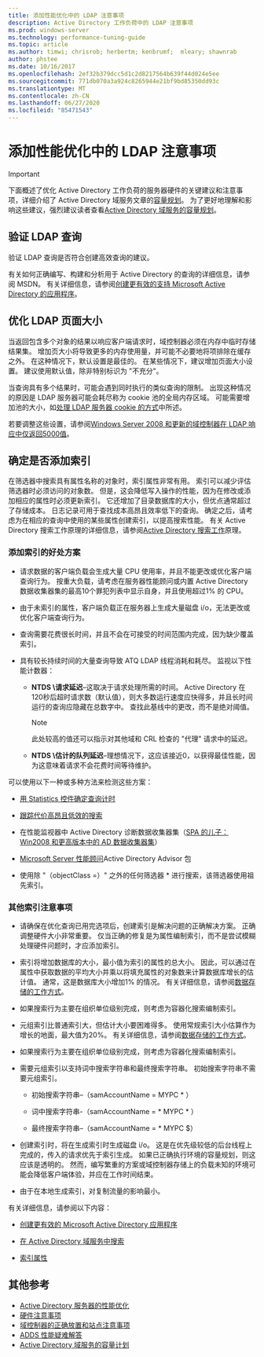 ```yaml
---
title: 添加性能优化中的 LDAP 注意事项
description: Active Directory 工作负荷中的 LDAP 注意事项
ms.prod: windows-server
ms.technology: performance-tuning-guide
ms.topic: article
ms.author: timwi; chrisrob; herbertm; kenbrumf;  mleary; shawnrab
author: phstee
ms.date: 10/16/2017
ms.openlocfilehash: 2ef32b379dcc5d1c2d8217564b639f44d024e5ee
ms.sourcegitcommit: 771db070a3a924c8265944e21bf9bd85350dd93c
ms.translationtype: MT
ms.contentlocale: zh-CN
ms.lasthandoff: 06/27/2020
ms.locfileid: "85471543"
---
```

# <a name="ldap-considerations-in-adds-performance-tuning"></a>添加性能优化中的 LDAP 注意事项

> [!IMPORTANT]
> 下面概述了优化 Active Directory 工作负荷的服务器硬件的关键建议和注意事项，详细介绍了 Active Directory 域服务文章的[容量规划](https://go.microsoft.com/fwlink/?LinkId=324566)。 为了更好地理解和影响这些建议，强烈建议读者查看[Active Directory 域服务的容量规划](https://go.microsoft.com/fwlink/?LinkId=324566)。

## <a name="verify-ldap-queries"></a>验证 LDAP 查询

验证 LDAP 查询是否符合创建高效查询的建议。

有关如何正确编写、构建和分析用于 Active Directory 的查询的详细信息，请参阅 MSDN。 有关详细信息，请参阅[创建更有效的支持 Microsoft Active Directory 的应用程序](https://msdn.microsoft.com/library/ms808539.aspx)。

## <a name="optimize-ldap-page-sizes"></a>优化 LDAP 页面大小

当返回包含多个对象的结果以响应客户端请求时，域控制器必须在内存中临时存储结果集。 增加页大小将导致更多的内存使用量，并可能不必要地将项排除在缓存之外。 在这种情况下，默认设置是最佳的。 在某些情况下，建议增加页面大小设置。 建议使用默认值，除非特别标识为 "不充分"。

当查询具有多个结果时，可能会遇到同时执行的类似查询的限制。  出现这种情况的原因是 LDAP 服务器可能会耗尽称为 cookie 池的全局内存区域。  可能需要增加池的大小，如[处理 LDAP 服务器 cookie 的方式](https://technet.microsoft.com/windows-server-docs/identity/ad-ds/manage/how-ldap-server-cookies-are-handled)中所述。

若要调整这些设置，请参阅[Windows Server 2008 和更新的域控制器在 LDAP 响应中仅返回5000值](https://support.microsoft.com/kb/2009267)。

## <a name="determine-whether-to-add-indices"></a>确定是否添加索引

在筛选器中搜索具有属性名称的对象时，索引属性非常有用。 索引可以减少评估筛选器时必须访问的对象数。 但是，这会降低写入操作的性能，因为在修改或添加相应的属性时必须更新索引。 它还增加了目录数据库的大小，但优点通常超过了存储成本。 日志记录可用于查找成本高昂且效率低下的查询。 确定之后，请考虑为在相应的查询中使用的某些属性创建索引，以提高搜索性能。 有关 Active Directory 搜索工作原理的详细信息，请参阅[Active Directory 搜索工作](https://technet.microsoft.com/library/cc755809.aspx)原理。

### <a name="scenarios-that-benefit-in-adding-indices"></a>添加索引的好处方案

-   请求数据的客户端负载会生成大量 CPU 使用率，并且不能更改或优化客户端查询行为。 按重大负载，请考虑在服务器性能顾问或内置 Active Directory 数据收集器集的最高10个罪犯列表中显示自身，并且使用超过1% 的 CPU。

-   由于未索引的属性，客户端负载正在服务器上生成大量磁盘 i/o，无法更改或优化客户端查询行为。

-   查询需要花费很长时间，并且不会在可接受的时间范围内完成，因为缺少覆盖索引。

- 具有较长持续时间的大量查询导致 ATQ LDAP 线程消耗和耗尽。 监视以下性能计数器：

    - **NTDS \\请求延迟**–这取决于请求处理所需的时间。 Active Directory 在120秒后超时请求数（默认值），则大多数运行速度应快得多，并且长时间运行的查询应隐藏在总数字中。 查找此基线中的更改，而不是绝对阈值。

        > [!NOTE]
        > 此处较高的值还可以指示对其他域和 CRL 检查的 "代理" 请求中的延迟。

    - **NTDS \\估计的队列延迟**–理想情况下，这应该接近0，以获得最佳性能，因为这意味着请求不会花费时间等待维护。

可以使用以下一种或多种方法来检测这些方案：

-   [用 Statistics 控件确定查询计时](https://msdn.microsoft.com/library/ms808539.aspx)

-   [跟踪代价高昂且低效的搜索](https://msdn.microsoft.com/library/ms808539.aspx)

-   在性能监视器中 Active Directory 诊断数据收集器集（[SPA 的儿子： Win2008 和更高版本中的 AD 数据收集器集](https://blogs.technet.com/b/askds/archive/2010/06/08/son-of-spa-ad-data-collector-sets-in-win2008-and-beyond.aspx)）

-   [Microsoft Server 性能顾问](../../../server-performance-advisor/microsoft-server-performance-advisor.md)Active Directory Advisor 包

-   使用除 "（objectClass =）" 之外的任何筛选器 \* 进行搜索，该筛选器使用祖先索引。

### <a name="other-index-considerations"></a>其他索引注意事项

-   请确保在优化查询已用完选项后，创建索引是解决问题的正确解决方案。 正确调整硬件大小非常重要。 仅当正确的修复是为属性编制索引，而不是尝试模糊处理硬件问题时，才应添加索引。

-   索引将增加数据库的大小，最小值为索引的属性的总大小。 因此，可以通过在属性中获取数据的平均大小并乘以将填充属性的对象数来计算数据库增长的估计值。 通常，这是数据库大小增加1% 的情况。 有关详细信息，请参阅[数据存储的工作方式](https://technet.microsoft.com/library/cc772829.aspx)。

-   如果搜索行为主要在组织单位级别完成，则考虑为容器化搜索编制索引。

-   元组索引比普通索引大，但估计大小要困难得多。 使用常规索引大小估算作为增长的地面，最大值为20%。 有关详细信息，请参阅[数据存储的工作方式](https://technet.microsoft.com/library/cc772829.aspx)。

-   如果搜索行为主要在组织单位级别完成，则考虑为容器化搜索编制索引。

-   需要元组索引以支持词中搜索字符串和最终搜索字符串。 初始搜索字符串不需要元组索引。

    -   初始搜索字符串–（samAccountName = MYPC \* ）

    -   词中搜索字符串-（samAccountName = \* MYPC \* ）

    -   最终搜索字符串–（samAccountName = \* MYPC $）

-   创建索引时，将在生成索引时生成磁盘 i/o。 这是在优先级较低的后台线程上完成的，传入的请求优先于索引生成。 如果已正确执行环境的容量规划，则这应该是透明的。 然而，编写繁重的方案或域控制器存储上的负载未知的环境可能会降低客户端体验，并应在工作时间结束。

-   由于在本地生成索引，对复制流量的影响最小。

有关详细信息，请参阅以下内容：

-   [创建更有效的 Microsoft Active Directory 应用程序](https://msdn.microsoft.com/library/ms808539.aspx)

-   [在 Active Directory 域服务中搜索](https://msdn.microsoft.com/library/aa746427.aspx)

-   [索引属性](https://msdn.microsoft.com/library/windows/desktop/ms677112.aspx)

## <a name="additional-references"></a>其他参考

- [Active Directory 服务器的性能优化](index.md)
- [硬件注意事项](hardware-considerations.md)
- [域控制器的正确放置和站点注意事项](site-definition-considerations.md)
- [ADDS 性能疑难解答](troubleshoot.md)
- [Active Directory 域服务的容量计划](https://go.microsoft.com/fwlink/?LinkId=324566)